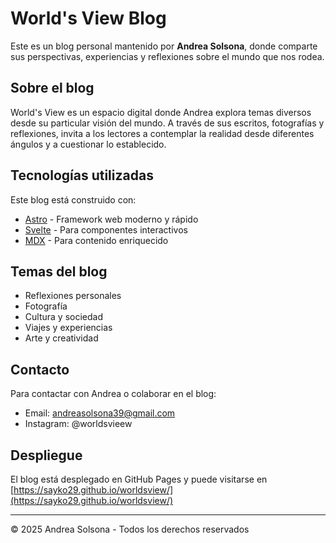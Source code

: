 # World's View Blog

Este es un blog personal mantenido por **Andrea Solsona**, donde comparte sus perspectivas, experiencias y reflexiones sobre el mundo que nos rodea.

## Sobre el blog

World's View es un espacio digital donde Andrea explora temas diversos desde su particular visión del mundo. A través de sus escritos, fotografías y reflexiones, invita a los lectores a contemplar la realidad desde diferentes ángulos y a cuestionar lo establecido.

## Tecnologías utilizadas

Este blog está construido con:

- [Astro](https://astro.build) - Framework web moderno y rápido
- [Svelte](https://svelte.dev) - Para componentes interactivos
- [MDX](https://mdxjs.com) - Para contenido enriquecido

## Temas del blog

- Reflexiones personales
- Fotografía
- Cultura y sociedad
- Viajes y experiencias
- Arte y creatividad

## Contacto

Para contactar con Andrea o colaborar en el blog:

- Email: andreasolsona39@gmail.com
- Instagram: @worldsvieew

## Despliegue

El blog está desplegado en GitHub Pages y puede visitarse en [https://sayko29.github.io/worldsview/](https://sayko29.github.io/worldsview/)

---

&copy; 2025 Andrea Solsona - Todos los derechos reservados

